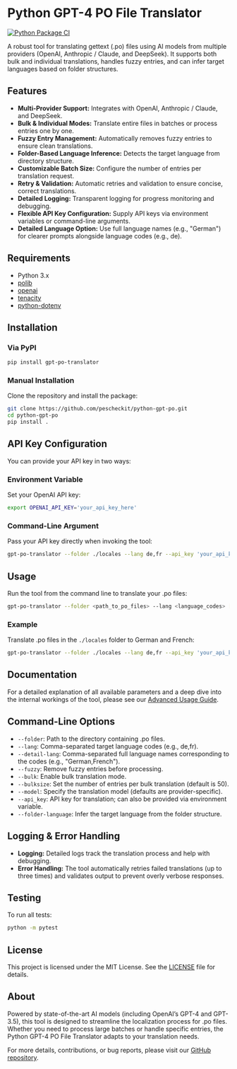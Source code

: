 # Python GPT-4 PO File Translator

[![Python Package CI](https://github.com/pescheckit/python-gpt-po/actions/workflows/python-ci-package.yml/badge.svg)](https://github.com/pescheckit/python-gpt-po/actions/workflows/python-ci-package.yml)

A robust tool for translating gettext (.po) files using AI models from multiple providers (OpenAI, Anthropic / Claude, and DeepSeek). It supports both bulk and individual translations, handles fuzzy entries, and can infer target languages based on folder structures.

## Features

- **Multi-Provider Support:** Integrates with OpenAI, Anthropic / Claude, and DeepSeek.
- **Bulk & Individual Modes:** Translate entire files in batches or process entries one by one.
- **Fuzzy Entry Management:** Automatically removes fuzzy entries to ensure clean translations.
- **Folder-Based Language Inference:** Detects the target language from directory structure.
- **Customizable Batch Size:** Configure the number of entries per translation request.
- **Retry & Validation:** Automatic retries and validation to ensure concise, correct translations.
- **Detailed Logging:** Transparent logging for progress monitoring and debugging.
- **Flexible API Key Configuration:** Supply API keys via environment variables or command-line arguments.
- **Detailed Language Option:** Use full language names (e.g., "German") for clearer prompts alongside language codes (e.g., de).

## Requirements

- Python 3.x
- [polib](https://pypi.org/project/polib/)
- [openai](https://pypi.org/project/openai/)
- [tenacity](https://pypi.org/project/tenacity/)
- [python-dotenv](https://pypi.org/project/python-dotenv/)

## Installation

### Via PyPI

```bash
pip install gpt-po-translator
```

### Manual Installation

Clone the repository and install the package:

```bash
git clone https://github.com/pescheckit/python-gpt-po.git
cd python-gpt-po
pip install .
```

## API Key Configuration

You can provide your API key in two ways:

### Environment Variable

Set your OpenAI API key:

```bash
export OPENAI_API_KEY='your_api_key_here'
```

### Command-Line Argument

Pass your API key directly when invoking the tool:

```bash
gpt-po-translator --folder ./locales --lang de,fr --api_key 'your_api_key_here' --bulk --bulksize 100 --folder-language
```

## Usage

Run the tool from the command line to translate your .po files:

```bash
gpt-po-translator --folder <path_to_po_files> --lang <language_codes> [options]
```

### Example

Translate .po files in the `./locales` folder to German and French:

```bash
gpt-po-translator --folder ./locales --lang de,fr --api_key 'your_api_key_here' --bulk --bulksize 40 --folder-language --detail-lang "German,French"
```

## Documentation

For a detailed explanation of all available parameters and a deep dive into the internal workings of the tool, please see our [Advanced Usage Guide](docs/usage.md).

## Command-Line Options

- `--folder`: Path to the directory containing .po files.
- `--lang`: Comma-separated target language codes (e.g., de,fr).
- `--detail-lang`: Comma-separated full language names corresponding to the codes (e.g., "German,French").
- `--fuzzy`: Remove fuzzy entries before processing.
- `--bulk`: Enable bulk translation mode.
- `--bulksize`: Set the number of entries per bulk translation (default is 50).
- `--model`: Specify the translation model (defaults are provider-specific).
- `--api_key`: API key for translation; can also be provided via environment variable.
- `--folder-language`: Infer the target language from the folder structure.

## Logging & Error Handling

- **Logging:** Detailed logs track the translation process and help with debugging.
- **Error Handling:** The tool automatically retries failed translations (up to three times) and validates output to prevent overly verbose responses.

## Testing

To run all tests:

```bash
python -m pytest
```

## License

This project is licensed under the MIT License. See the [LICENSE](LICENSE) file for details.

## About

Powered by state-of-the-art AI models (including OpenAI’s GPT-4 and GPT-3.5), this tool is designed to streamline the localization process for .po files. Whether you need to process large batches or handle specific entries, the Python GPT-4 PO File Translator adapts to your translation needs.

For more details, contributions, or bug reports, please visit our [GitHub repository](https://github.com/pescheckit/python-gpt-po).